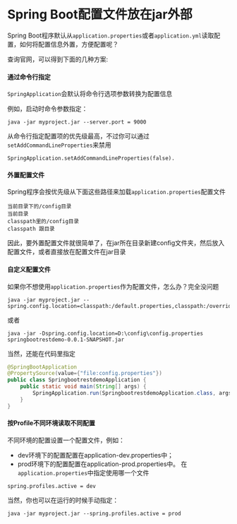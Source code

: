 # Spring Boot配置文件放在jar外部
Spring Boot程序默认从`application.properties`或者`application.yml`读取配置，如何将配置信息外置，方便配置呢？

查询官网，可以得到下面的几种方案:

#### 通过命令行指定
`SpringApplication`会默认将命令行选项参数转换为配置信息

例如，启动时命令参数指定：
```
java -jar myproject.jar --server.port = 9000
```
从命令行指定配置项的优先级最高，不过你可以通过`setAddCommandLineProperties`来禁用
```
SpringApplication.setAddCommandLineProperties(false).
```
#### 外置配置文件
Spring程序会按优先级从下面这些路径来加载`application.properties`配置文件
```
当前目录下的/config目录
当前目录
classpath里的/config目录
classpath 跟目录
```
因此，要外置配置文件就很简单了，在jar所在目录新建config文件夹，然后放入配置文件，或者直接放在配置文件在jar目录

#### 自定义配置文件
如果你不想使用`application.properties`作为配置文件，怎么办？完全没问题
```
java -jar myproject.jar --spring.config.location=classpath:/default.properties,classpath:/override.properties
```
或者
```
java -jar -Dspring.config.location=D:\config\config.properties springbootrestdemo-0.0.1-SNAPSHOT.jar 
```
当然，还能在代码里指定
```java
@SpringBootApplication
@PropertySource(value={"file:config.properties"})
public class SpringbootrestdemoApplication {
    public static void main(String[] args) {
        SpringApplication.run(SpringbootrestdemoApplication.class, args);
    }
}
```
#### 按Profile不同环境读取不同配置
不同环境的配置设置一个配置文件，例如：
- dev环境下的配置配置在application-dev.properties中；
- prod环境下的配置配置在application-prod.properties中。
  在`application.properties`中指定使用哪一个文件
```
spring.profiles.active = dev
```
当然，你也可以在运行的时候手动指定：
```
java -jar myproject.jar --spring.profiles.active = prod
```

